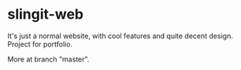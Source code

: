 # slingit-web
It's just a normal website, with cool features and quite decent design. Project for portfolio.

More at branch "master".
